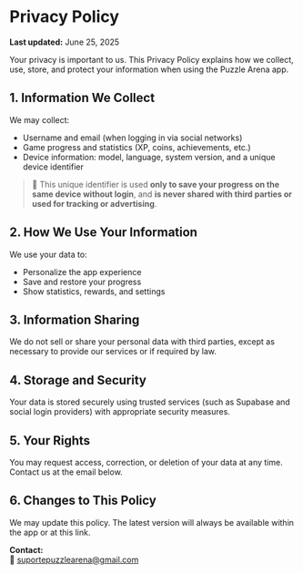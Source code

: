 # Privacy Policy

**Last updated:** June 25, 2025

Your privacy is important to us. This Privacy Policy explains how we collect, use, store, and protect your information when using the Puzzle Arena app.

## 1. Information We Collect

We may collect:

- Username and email (when logging in via social networks)
- Game progress and statistics (XP, coins, achievements, etc.)
- Device information: model, language, system version, and a unique device identifier

> 🔐 This unique identifier is used **only to save your progress on the same device without login**, and **is never shared with third parties or used for tracking or advertising**.

## 2. How We Use Your Information

We use your data to:

- Personalize the app experience
- Save and restore your progress
- Show statistics, rewards, and settings

## 3. Information Sharing

We do not sell or share your personal data with third parties, except as necessary to provide our services or if required by law.

## 4. Storage and Security

Your data is stored securely using trusted services (such as Supabase and social login providers) with appropriate security measures.

## 5. Your Rights

You may request access, correction, or deletion of your data at any time. Contact us at the email below.

## 6. Changes to This Policy

We may update this policy. The latest version will always be available within the app or at this link.

**Contact:**  
📩 suportepuzzlearena@gmail.com
